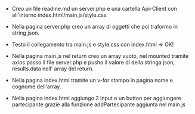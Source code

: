  - Creo un file readme.md un server.php e una cartella Api-Client con all'interno index.html/main.js/style.css.

- Nella pagina server.php creo un array di oggetti che poi traformo in string json.

- Testo il collegamento tra main.js e style.css con index.html => OK!

- Nella pagina main.js nel return creo un array vuoto, nel mounted tramite axios passo il file server.php e pusho il valore di della stringa json, results.data nell' array del return.

- Nella pagina index.html tramite un v-for stampo in pagina nome e cognome dell'array.

- Nella pagina index.html aggiungo 2 input e un button per aggiungere partecipante grazie alla funzione addPartecipante aggiunta nel main.js